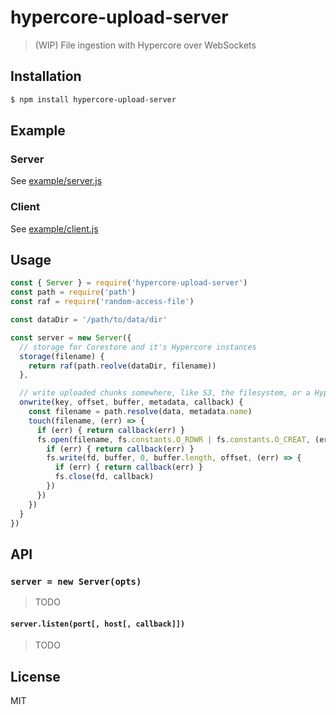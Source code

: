 hypercore-upload-server
=======================

> (WIP) File ingestion with Hypercore over WebSockets

## Installation

```sh
$ npm install hypercore-upload-server
```

## Example

### Server

See [example/server.js](example/server.js)

### Client

See [example/client.js](example/client.js)

## Usage

```js
const { Server } = require('hypercore-upload-server')
const path = require('path')
const raf = require('random-access-file')

const dataDir = '/path/to/data/dir'

const server = new Server({
  // storage for Corestore and it's Hypercore instances
  storage(filename) {
    return raf(path.reolve(dataDir, filename))
  },

  // write uploaded chunks somewhere, like S3, the filesystem, or a Hyperdrive
  onwrite(key, offset, buffer, metadata, callback) {
    const filename = path.resolve(data, metadata.name)
    touch(filename, (err) => {
      if (err) { return callback(err) }
      fs.open(filename, fs.constants.O_RDWR | fs.constants.O_CREAT, (err, fd) => {
        if (err) { return callback(err) }
        fs.write(fd, buffer, 0, buffer.length, offset, (err) => {
          if (err) { return callback(err) }
          fs.close(fd, callback)
        })
      })
    })
  }
})
```

## API

### `server = new Server(opts)`

> TODO

#### `server.listen(port[, host[, callback]])`

> TODO

## License

MIT
